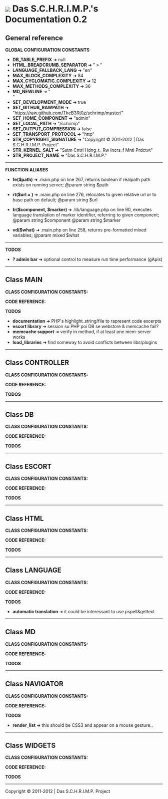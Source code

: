![](https://raw.github.com/TheB3Rt0z/schrimp/master/.inc/img/schrimp_favicon_md.ico "") Das S.C.H.R.I.M.P.'s Documentation 0.2  
==============================================================================================================================  
  
  
  
General reference  
-----------------  
  
  
**GLOBAL CONFIGURATION CONSTANTS**  
  
- **DB_TABLE_PREFIX** &#10140; null
- **HTML_BREADCRUMB_SEPARATOR** &#10140; " &raquo; "
- **LANGUAGE_FALLBACK_LANG** &#10140; "en"
- **MAX_BLOCK_COMPLEXITY** &#10140; 84
- **MAX_CYCLOMATIC_COMPLEXITY** &#10140; 12
- **MAX_METHODS_COMPLEXITY** &#10140; 36
- **MD_NEWLINE** &#10140; "  
"
- **SET_DEVELOPMENT_MODE** &#10140; true
- **SET_GITHUB_RAWPATH** &#10140; "https://raw.github.com/TheB3Rt0z/schrimp/master/"
- **SET_HOME_COMPONENT** &#10140; "admin"
- **SET_LOCAL_PATH** &#10140; "/schrimp"
- **SET_OUTPUT_COMPRESSION** &#10140; false
- **SET_TRANSPORT_PROTOCOL** &#10140; "http"
- **STR_COPYRIGHT_SIGNATURE** &#10140; "Copyright © 2011-2012 | Das S.C.H.R.I.M.P. Project"
- **STR_KERNEL_SALT** &#10140; "Sstm Cntrl Hdng_t_ Rw Incrs_f Mntl Prdctvt"
- **STR_PROJECT_NAME** &#10140; "Das S.C.H.R.I.M.P."
  
***  
  
**FUNCTION ALIASES**  
  
- **fe($path)** &#10140; .main.php on line 267,
  returns boolean if realpath path exists on running server;
  @param string $path

- **rt($url = )** &#10140; .main.php on line 276,
  relocates to given relative url or to base path on default;
  @param string $url

- **tr($component, $marker)** &#10140; .lib/language.php on line 90,
  executes language translation of marker identifier, referring to given component;
  @param string $component
  @param string $marker

- **vd($what)** &#10140; .main.php on line 258,
  returns pre-formatted mixed variables;
  @param mixed $what

  
***  
  
**TODOS**  
  
- **? admin bar** &#10140; optional control to measure run time performance (gApis)
  
***  
  
Class MAIN  
----------  
  
  
**CLASS CONFIGURATION CONSTANTS:**  
  
**CODE REFERENCE:**  
  
**TODOS**  
  
- **documentation** &#10140; PHP's highlight_string/file to rapresent code excerpts
- **escort library** &#10140; session su PHP poi DB se webstore & memcache fail?
- **memcache support** &#10140; verify in method, if at least one mem-server works
- **load_libraries** &#10140; find someway to avoid conflicts between libs/plugins
  
***  
  
Class CONTROLLER  
----------------  
  
  
**CLASS CONFIGURATION CONSTANTS:**  
  
**CODE REFERENCE:**  
  
**TODOS**  
  
  
***  
  
Class DB  
--------  
  
  
**CLASS CONFIGURATION CONSTANTS:**  
  
**CODE REFERENCE:**  
  
**TODOS**  
  
  
***  
  
Class ESCORT  
------------  
  
  
**CLASS CONFIGURATION CONSTANTS:**  
  
**CODE REFERENCE:**  
  
**TODOS**  
  
  
***  
  
Class HTML  
----------  
  
  
**CLASS CONFIGURATION CONSTANTS:**  
  
**CODE REFERENCE:**  
  
**TODOS**  
  
  
***  
  
Class LANGUAGE  
--------------  
  
  
**CLASS CONFIGURATION CONSTANTS:**  
  
**CODE REFERENCE:**  
  
**TODOS**  
  
- **automatic translation** &#10140; it could be interessant to use pspell&gettext
  
***  
  
Class MD  
--------  
  
  
**CLASS CONFIGURATION CONSTANTS:**  
  
**CODE REFERENCE:**  
  
**TODOS**  
  
  
***  
  
Class NAVIGATOR  
---------------  
  
  
**CLASS CONFIGURATION CONSTANTS:**  
  
**CODE REFERENCE:**  
  
**TODOS**  
  
- **render_list** &#10140; this should be CSS3 and appear on a mouse gesture..
  
***  
  
Class WIDGETS  
-------------  
  
  
**CLASS CONFIGURATION CONSTANTS:**  
  
**CODE REFERENCE:**  
  
**TODOS**  
  
  
***  
  




Copyright © 2011-2012 | Das S.C.H.R.I.M.P. Project  
